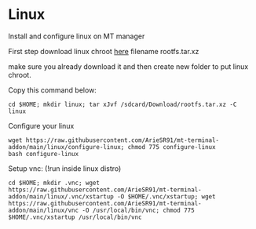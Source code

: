 # Linux

Install and configure linux on MT manager

First step download linux chroot [here](https://sgp1lxdmirror01.do.letsbuildthe.cloud/images/)
filename rootfs.tar.xz

make sure you already download it
and then create new folder to put linux chroot.

Copy this command below:
```
cd $HOME; mkdir linux; tar xJvf /sdcard/Download/rootfs.tar.xz -C linux
```
Configure your linux
```
wget https://raw.githubusercontent.com/ArieSR91/mt-terminal-addon/main/linux/configure-linux; chmod 775 configure-linux
bash configure-linux
```
Setup vnc: (!run inside linux distro)
```
cd $HOME; mkdir .vnc; wget https://raw.githubusercontent.com/ArieSR91/mt-terminal-addon/main/linux/.vnc/xstartup -O $HOME/.vnc/xstartup; wget https://raw.githubusercontent.com/ArieSR91/mt-terminal-addon/main/linux/vnc -O /usr/local/bin/vnc; chmod 775 $HOME/.vnc/xstartup /usr/local/bin/vnc
```

